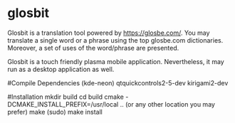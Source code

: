 # glosbit

Glosbit is a translation tool powered by https://glosbe.com/. You may translate a single word or a phrase using the top glosbe.com dictionaries. Moreover, a set of uses of the word/phrase are presented.

Glosbit is a touch friendly plasma mobile application. Nevertheless, it may run as a desktop application as well.

#Compile Dependencies (kde-neon)
qtquickcontrols2-5-dev
kirigami2-dev


#Installation 
mkdir build
cd build
cmake -DCMAKE_INSTALL_PREFIX=/usr/local .. (or any other location you may prefer)
make
(sudo) make install
